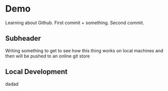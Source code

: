 # Demo
  Learning about Github. 
  First commit + something.
  Second commit.

## Subheader 
  Writing something to get to see how this thing works on local machines and then will be pushed to an online git store

## Local Development
dadad